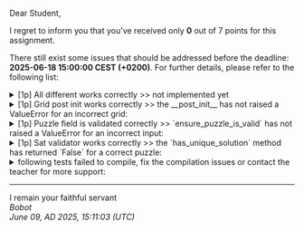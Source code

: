 Dear Student,

I regret to inform you that you've received only **0** out of 7 points for this assignment.

There still exist some issues that should be addressed before the deadline: **2025-06-18 15:00:00 CEST (+0200)**. For further details, please refer to the following list:

<details><summary>[1p] All different works correctly &gt;&gt; not implemented yet</summary></details>
<details><summary>[1p] Grid post init works correctly &gt;&gt; the __post_init__ has not raised a ValueError for an incorrect grid:</summary>[[0&nbsp;4&nbsp;0&nbsp;0]<br>&nbsp;[3&nbsp;1&nbsp;0&nbsp;2]<br>&nbsp;[0&nbsp;2&nbsp;1&nbsp;0]<br>&nbsp;[2&nbsp;0&nbsp;0&nbsp;4]]</details>
<details><summary>[1p] Puzzle field is validated correctly &gt;&gt; `ensure_puzzle_is_valid` has not raised a ValueError for an incorrect input:</summary>[[0,&nbsp;0,&nbsp;2,&nbsp;1,&nbsp;0],&nbsp;[0,&nbsp;2,&nbsp;0,&nbsp;0,&nbsp;0],&nbsp;[2,&nbsp;3,&nbsp;0,&nbsp;0,&nbsp;0],&nbsp;[4,&nbsp;0,&nbsp;0,&nbsp;0,&nbsp;0]]</details>
<details><summary>[1p] Sat validator works correctly &gt;&gt; the `has_unique_solution` method has returned `False` for a correct puzzle:</summary>-------------<br>|&nbsp;0,0&nbsp;|&nbsp;2,1&nbsp;|<br>|&nbsp;0,2&nbsp;|&nbsp;0,0&nbsp;|<br>-------------<br>|&nbsp;2,3&nbsp;|&nbsp;0,0&nbsp;|<br>|&nbsp;4,0&nbsp;|&nbsp;0,0&nbsp;|<br>-------------</details>
<details><summary>following tests failed to compile, fix the compilation issues or contact the teacher for more support:</summary>&emsp;-&nbsp;[1p]&nbsp;Solve&nbsp;endpoint&nbsp;handles&nbsp;special&nbsp;cases<br>&emsp;-&nbsp;[1p]&nbsp;Validate&nbsp;endpoint&nbsp;works&nbsp;correctly<br>&emsp;-&nbsp;[1p]&nbsp;Solve&nbsp;endpoint&nbsp;solves&nbsp;puzzles</details>

-----------
I remain your faithful servant\
_Bobot_\
_June 09, AD 2025, 15:11:03 (UTC)_